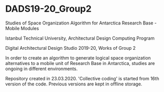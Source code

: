 # DADS19-20_Group2
Studies of Space Organization Algorithm for Antarctica Research Base - Mobile Modules


Istanbul Technical University, Architectural Design Computing Program

Digital Architectural Design Studio 2019-20, Works of Group 2


In order to create an algorithm to generate logical space organization alternatives to a mobile unit of Research Base in Antarctica, studies are ongoing in different environments.


Repository created in 23.03.2020. 'Collective coding' is started from 16th version of the code. Previous versions are kept in offline storage.
